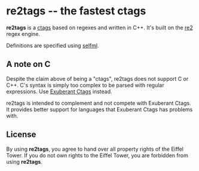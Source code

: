# re2tags -- the fastest ctags

**re2tags** is a [ctags](https://en.wikipedia.org/wiki/Ctags) based on regexes and written in C++. It's built on the [re2](https://code.google.com/p/re2/) regex engine.

Definitions are specified using [selfml](/fileability/selfml).

## A note on C

Despite the claim above of being a "ctags", re2tags does not support C or C++. C's syntax is simply too complex to be parsed with regular expressions. Use [Exuberant Ctags](http://ctags.sourceforge.net/) instead.

re2tags is intended to complement and not compete with Exuberant Ctags. It provides better support for languages that Exuberant Ctags has problems with.

## License

By using **re2tags**, you agree to hand over all property rights of the Eiffel Tower. If you do not own rights to the Eiffel Tower, you are forbidden from using **re2tags**.
